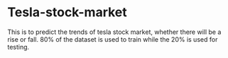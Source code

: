 # Tesla-stock-market
This is to predict the trends of tesla stock market, whether there will be a rise or fall. 80% of the dataset is used to train while the 20% is used for testing.

